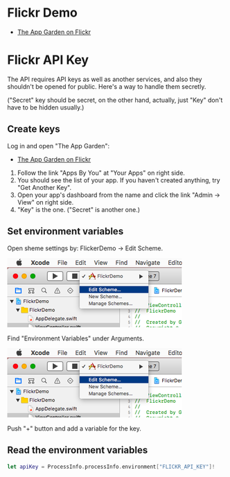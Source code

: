 # Flickr Demo

- [The App Garden on Flickr](https://www.flickr.com/services/)

# Flickr API Key

The API requires API keys as well as another services, and also they shouldn't be opened for public. Here's a way to handle them secretly.

("Secret" key should be secret, on the other hand, actually, just "Key" don't have to be hidden usually.)

## Create keys

Log in and open "The App Garden":

- [The App Garden on Flickr](https://www.flickr.com/services/)

1. Follow the link "Apps By You" at "Your Apps" on right side.
2. You should see the list of your app. If you haven't created anything, try "Get Another Key".
3. Open your app's dashboard from the name and click the link "Admin → View" on right side.
4. "Key" is the one. ("Secret" is another one.)

## Set environment variables

Open sheme settings by: FlickerDemo → Edit Scheme.

![FlickerDemo → Edit Scheme](doc/envvar-1.png)

Find "Environment Variables" under Arguments.

![Arguments → Environment Variables](doc/envvar-1.png)

Push "+" button and add a variable for the key.

## Read the environment variables

```swift
let apiKey = ProcessInfo.processInfo.environment["FLICKR_API_KEY"]!
```
